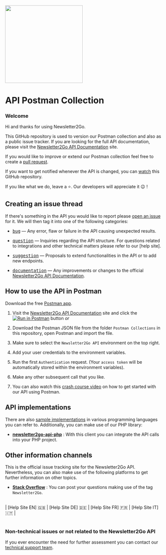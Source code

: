 
####
<img src="https://www.newsletter2go.ca/wp-content/uploads/sites/21/2014/06/Newsletter-Logo-quer_medium.png" width="250" />

# API Postman Collection

  

### Welcome

  

  

Hi and thanks for using Newsletter2Go.

  

This GitHub repository is used to version our Postman collection and also as a public issue tracker. If you are looking for the full API documentation, please visit the [Newsletter2Go API Documentation] site.

If you would like to improve or extend our Postman collection feel free to create a [pull request].
  
If you want to get notified whenever the API is changed, you can [watch] this GitHub repository.

If you like what we do, leave a ⭐. Our developers will appreciate it 😉 !

  

  
## Creating an issue thread

If there's something in the API you would like to report please [open an issue] for it. We will then tag it into one of the following categories:

  
- <kbd>[bug]</kbd> —  Any error, flaw or failure in the API causing unexpected results.

- <kbd>[question]</kbd> —  Inquiries regarding the API structure. For questions related to integrations and other technical matters please refer to our [help site].

- <kbd>[suggestion]</kbd> — Proposals to extend functionalities in the API or to add new endpoints.

-  <kbd>[documentation]</kbd> — Any improvements or changes to the official  [Newsletter2Go API Documentation].

 


## How to use the API in Postman

  

Download the free [Postman app].

1. Visit the [Newsletter2Go API Documentation] site and click the [![Run in Postman]](https://app.getpostman.com/run-collection/ff22ffca7dd70cc6231a) button _or_

1. Download the Postman JSON file from the folder `Postman Collections` in this repository, open Postman and import the file.

1. Make sure to select the `Newsletter2Go API` environment on the top right.

1. Add your user credentials to the environment variables.

1. Run the first `Authentication` request. (Your `access token` will be automatically stored within the environment variables).

1. Make any other subsequent call that you like.
1. You can also watch this [crash course video](https://www.youtube.com/watch?v=Z3n3djbTfSg) on how to get started with our API using Postman. 



## API implementations

There are also  [sample implementations] in various programming languages you can refer to. Additionally, you can make use of our PHP library:


- **[newsletter2go-api-php]** : With this client you can integrate the API calls into your PHP project.
  

## Other information channels

This is the official issue tracking site for the Newsletter2Go API. Nevertheless, you can also make use of the following platforms to get further information on other topics. 


 - **[Stack Overflow]** : You can post your questions making use of the tag `Newsletter2Go`.
 <br/>
  | [Help Site EN] 🇬🇧 | [Help Site DE] 🇩🇪 | [Help Site FR] 🇫🇷  | [Help Site IT] 🇮🇹 |

#

### Non-technical issues or not related to the Newsletter2Go API
If you ever encounter the need for further assessment you can contact our [technical support team].


[Newsletter2Go API Documentation]: https://docs.newsletter2go.com
[Help Site EN]: https://help.newsletter2go.com
[Help Site DE]: https://hilfe.newsletter2go.de
[Help Site FR]: https://aide.newsletter2go.fr
[Help Site IT]: https://guida.newsletter2go.it
[help site nl]: https://guida.newsletter2go.it
[sample implementations]: https://www.newsletter2go.com/features/api-example-implementations/
[technical support team]: mailto:support@newsletter2go.com?subject=Newsletter2Go%20API%20Postman%20Collection.

[Run in Postman]: https://run.pstmn.io/button.svg
[Postman app]: https://www.getpostman.com/apps

[pull request]: https://github.com/newsletter2go/api-docs/compare
[watch]: https://github.com/newsletter2go/api-docs/subscription
[newsletter2go-api-php]: https://github.com/newsletter2go/newsletter2go-api-php
[stack overflow]: https://stackoverflow.com/search?q=newsletter2go
[bug]: https://github.com/newsletter2go/api-docs/labels/bug
[question]: https://github.com/newsletter2go/api-docs/labels/question
[suggestion]: https://github.com/newsletter2go/api-docs/labels/suggestion
[documentation]: https://github.com/newsletter2go/api-docs/labels/documentation
[open an issue]: https://github.com/newsletter2go/api-docs/issues/new
